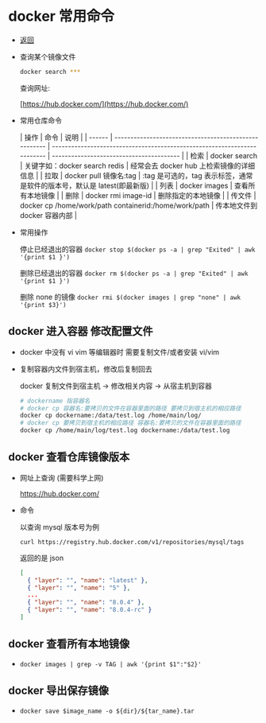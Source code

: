 # docker 常用命令

- [返回](./README.md)

- 查询某个镜像文件

  ```sh
  docker search ***
  ```

  查询网址:

  [https://hub.docker.com/](https://hub.docker.com/)

- 常用仓库命令

  | 操作   | 命令                                                  | 说明                                                                     |
  | ------ | ----------------------------------------------------- | ------------------------------------------------------------------------ | ---------------------------------------- |
  | 检索   | docker search                                         | 关键字如：docker search redis                                            | 经常会去 docker hub 上检索镜像的详细信息 |
  | 拉取   | docker pull 镜像名:tag                                | :tag 是可选的，tag 表示标签，通常是软件的版本号，默认是 latest(即最新版) |
  | 列表   | docker images                                         | 查看所有本地镜像                                                         |
  | 删除   | docker rmi image-id                                   | 删除指定的本地镜像                                                       |
  | 传文件 | docker cp /home/work/path containerid:/home/work/path | 传本地文件到 docker 容器内部                                             |

- 常用操作

  停止已经退出的容器 `docker stop $(docker ps -a | grep "Exited" | awk '{print $1 }')`

  删除已经退出的容器 `docker rm $(docker ps -a | grep "Exited" | awk '{print $1 }')`

  删除 none 的镜像 `docker rmi $(docker images | grep "none" | awk '{print $3}')`

## docker 进入容器 修改配置文件

- docker 中没有 vi vim 等编辑器时 需要复制文件/或者安装 vi/vim

- 复制容器内文件到宿主机，修改后复制回去

  docker 复制文件到宿主机 -> 修改相关内容 -> 从宿主机到容器

  ```sh
  # dockername 指容器名
  # docker cp 容器名:要拷贝的文件在容器里面的路径 要拷贝到宿主机的相应路径
  docker cp dockername:/data/test.log /home/main/log/
  # docker cp 要拷贝到宿主机的相应路径 容器名:要拷贝的文件在容器里面的路径
  docker cp /home/main/log/test.log dockername:/data/test.log
  ```

## docker 查看仓库镜像版本

- 网址上查询 (需要科学上网)

  <https://hub.docker.com/>

- 命令

  以查询 mysql 版本号为例

  `curl https://registry.hub.docker.com/v1/repositories/mysql/tags`

  返回的是 json

  ```json
  [
    { "layer": "", "name": "latest" },
    { "layer": "", "name": "5" },
    ...
    { "layer": "", "name": "8.0.4" },
    { "layer": "", "name": "8.0.4-rc" }
  ]
  ```

## docker 查看所有本地镜像

- `docker images | grep -v TAG | awk '{print $1":"$2}'`

## docker 导出保存镜像

- `docker save $image_name -o ${dir}/${tar_name}.tar`
